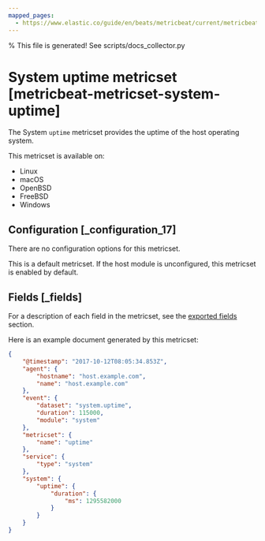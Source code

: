 ```yaml
---
mapped_pages:
  - https://www.elastic.co/guide/en/beats/metricbeat/current/metricbeat-metricset-system-uptime.html
---
```


% This file is generated! See scripts/docs_collector.py

# System uptime metricset [metricbeat-metricset-system-uptime]

The System `uptime` metricset provides the uptime of the host operating system.

This metricset is available on:

* Linux
* macOS
* OpenBSD
* FreeBSD
* Windows


## Configuration [_configuration_17]

There are no configuration options for this metricset.

This is a default metricset. If the host module is unconfigured, this metricset is enabled by default.

## Fields [_fields]

For a description of each field in the metricset, see the [exported fields](/reference/metricbeat/exported-fields-system.md) section.

Here is an example document generated by this metricset:

```json
{
    "@timestamp": "2017-10-12T08:05:34.853Z",
    "agent": {
        "hostname": "host.example.com",
        "name": "host.example.com"
    },
    "event": {
        "dataset": "system.uptime",
        "duration": 115000,
        "module": "system"
    },
    "metricset": {
        "name": "uptime"
    },
    "service": {
        "type": "system"
    },
    "system": {
        "uptime": {
            "duration": {
                "ms": 1295582000
            }
        }
    }
}
```
